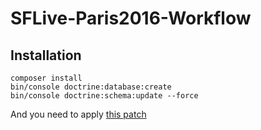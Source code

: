 SFLive-Paris2016-Workflow
=========================

Installation
------------

    composer install
    bin/console doctrine:database:create
    bin/console doctrine:schema:update --force

And you need to apply [this patch](https://github.com/symfony/symfony/pull/18425)
